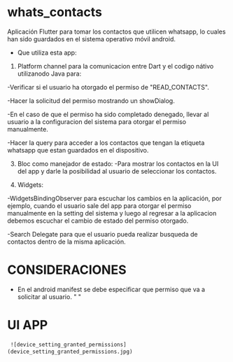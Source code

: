 # whats_contacts
 
 Aplicación Flutter para tomar los contactos que utilicen whatsapp, lo cuales han sido guardados en el sistema operativo móvil android.

- Que utiliza esta app:

1. Platform channel para la comunicacion entre Dart y el codigo nátivo utilizanodo Java para:

-Verificar si el usuario ha otorgado el permiso de "READ_CONTACTS". 

-Hacer la solicitud del permiso mostrando un showDialog.

-En el caso de que el permiso ha sido completado denegado, llevar al usuario a la configuracion del sistema para otorgar el permiso manualmente.

-Hacer la query para acceder a los contactos que tengan la etiqueta whatsapp que estan guardados en el dispositivo.

3. Bloc como manejador de estado: 
-Para mostrar los contactos en la UI del app y darle la posibilidad al usuario de seleccionar los contactos.

4. Widgets:

-WidgetsBindingObserver para escuchar los cambios en la aplicación, por ejemplo, cuando el usuario sale del app para otorgar el permiso manualmente en la setting del sistema y luego al regresar a la aplicacion debemos escuchar el cambio de estado del permiso otorgado.

-Search Delegate para que el usuario pueda realizar busqueda de contactos dentro de la misma aplicación.


# CONSIDERACIONES
 
- En el android manifest se debe especificar que permiso que va a solicitar al usuario. " <uses-permission android:name="android.permission.READ_CONTACTS"/> "

# UI APP

     ![device_setting_granted_permissions](device_setting_granted_permissions.jpg)

